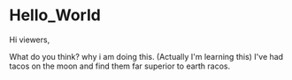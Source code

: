 # Hello_World

Hi viewers,

What do you think? why i am doing this. (Actually I'm learning this)
I've had tacos on the moon and find them far superior to earth racos.
